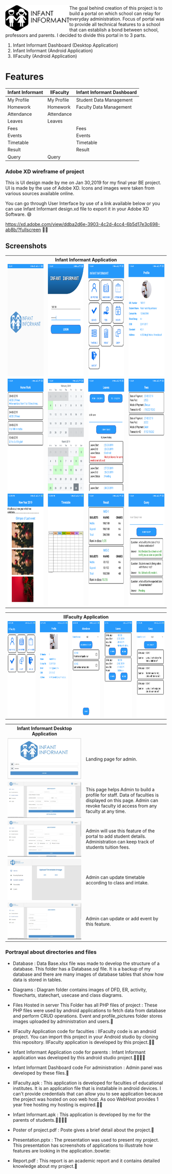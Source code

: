 <img src="https://github.com/HarshPatel270698/Infant-Informant-capstone-project/blob/master/Logo/logo%20black%20with%20text.png" align="left" height="80" width="200">
The goal behind creation of this project is to build a portal on which school can relay for everyday administration. Focus of portal was to provide all technical features to a school that can establish a bond between school, professors and parents. I decided to divide this portal in to 3 parts.


1. Infant Informant Dashboard (Desktop Application) 
2. Infant Informant (Android Application)
3. IIFaculty (Android Application)

# Features
Infant Informant | IIFaculty | Infant Informant Dashboard
---------------- | --------- |----------------------------
My Profile | My Profile | Student Data Management
Homework | Homework | Faculty Data Management
Attendance | Attendance|
Leaves | Leaves|
Fees | | Fees
Events | | Events
Timetable | | Timetable
Result | | Result
Query | Query|

### Adobe XD wireframe of project
This is UI design made by me on Jan 30,2019 for my final year BE project. UI is made by the use of Adobe XD. Icons and images were taken from various sources available online.

You can go through User Interface by use of a link available below or you can use      Infant Informant design.xd file to export it in your Adobe XD Software. :smile:

https://xd.adobe.com/view/ddba2d6e-3903-4c2d-4cc4-6b5d17e3c698-ab8b/?fullscreen
 :tada::confetti_ball:

## Screenshots
<table style="width:100%">
 <tr>
  <th colspan="4"> Infant Informant Application </th>  
 </tr>
  <tr>
    <td><img src="https://github.com/HarshPatel270698/Infant-Informant-capstone-project/blob/master/Screenshots/Screenshot_2019-04-12-01-53-07-042_com.example.harsh.infantinformant.png" align="centre" height="350" width="190"></td>
    <td><img src="https://github.com/HarshPatel270698/Infant-Informant-capstone-project/blob/master/Screenshots/login.png" align="centre" height="350" width="190"></td> 
    <td><img src="https://github.com/HarshPatel270698/Infant-Informant-capstone-project/blob/master/Screenshots/home.png" align="centre" height="350" width="190"></td>
   <td><img src="https://github.com/HarshPatel270698/Infant-Informant-capstone-project/blob/master/Screenshots/profile.png" align="centre" height="350" width="190"></td>
  </tr>
  <tr>
  <td><img src="https://github.com/HarshPatel270698/Infant-Informant-capstone-project/blob/master/Screenshots/homework.png" align="centre" height="350" width="190"></td> 
    <td><img src="https://github.com/HarshPatel270698/Infant-Informant-capstone-project/blob/master/Screenshots/Attendance.png" align="centre" height="350" width="190"></td> 
    <td><img src="https://github.com/HarshPatel270698/Infant-Informant-capstone-project/blob/master/Screenshots/leave.png" align="centre" height="350" width="190"></td>
   <td><img src="https://github.com/HarshPatel270698/Infant-Informant-capstone-project/blob/master/Screenshots/fees.png" align="centre" height="350" width="190"></td>
  </tr>
  <tr>
  <td><img src="https://github.com/HarshPatel270698/Infant-Informant-capstone-project/blob/master/Screenshots/event.png" align="centre" height="350" width="190"></td> 
    <td><img src="https://github.com/HarshPatel270698/Infant-Informant-capstone-project/blob/master/Screenshots/TT.png" align="centre" height="350" width="190"></td> 
    <td><img src="https://github.com/HarshPatel270698/Infant-Informant-capstone-project/blob/master/Screenshots/result.png" align="centre" height="350" width="190"></td>
   <td><img src="https://github.com/HarshPatel270698/Infant-Informant-capstone-project/blob/master/Screenshots/query.png" align="centre" height="350" width="190"></td>
  </tr>
</table>

<table style="width:100%">
 <tr>
  <th colspan="5"> IIFaculty Application </th>  
 </tr>
  <tr>
  <td><img src="https://github.com/HarshPatel270698/Infant-Informant-capstone-project/blob/master/Screenshots/Fcaulty%20home.png" align="centre" height="300" width="150"></td> 
    <td><img src="https://github.com/HarshPatel270698/Infant-Informant-capstone-project/blob/master/Screenshots/Fcaulty%20Profile.png" align="centre" height="300" width="150"></td> 
    <td><img src="https://github.com/HarshPatel270698/Infant-Informant-capstone-project/blob/master/Screenshots/Faculty%20Attendance.png" align="centre" height="300" width="150"></td>
   <td><img src="https://github.com/HarshPatel270698/Infant-Informant-capstone-project/blob/master/Screenshots/Faculty%20%20Leave.png" align="centre" height="300" width="150"></td>
   <td><img src="https://github.com/HarshPatel270698/Infant-Informant-capstone-project/blob/master/Screenshots/Faculty%20Query.png" align="centre" height="300" width="150"></td>
  </tr>
</table>

<table style="width:100%">
 <tr>
  <th colspan="2"> Infant Informant Desktop Application </th>  
 </tr>
  <tr>
  <td colspan="2"><img src="https://github.com/HarshPatel270698/Infant-Informant-capstone-project/blob/master/Screenshots/Capture.JPG" align="centre" height="100%" width="100%"></td>
   <td>Landing page for admin.</td>
  </tr>
  <tr>
    <td colspan="2"><img src="https://github.com/HarshPatel270698/Infant-Informant-capstone-project/blob/master/Screenshots/Faculty.JPG" align="centre" height="100%" width="100%"></td>
   <td>This page helps Admin to build a profile for staff. Data of faculties is displayed on this page. Admin can revoke faculty id access from any faculty at any time.</td>
 </tr>
 <tr>
   <td colspan="2"><img src="https://github.com/HarshPatel270698/Infant-Informant-capstone-project/blob/master/Screenshots/Student.JPG" align="centre" height="100%" width="100%"></td>
  <td>Admin will use this feature of the portal to add student details. Administration can keep track of students tuition fees.</td>
 </tr>
  <tr>
  <td colspan="2"><img src="https://github.com/HarshPatel270698/Infant-Informant-capstone-project/blob/master/Screenshots/timetable.JPG" align="centre" height="100%" width="100%"></td>
  <td>Admin can update timetable according to class and intake.</td>
  </tr>
  <tr>
  <td colspan="2"><img src="https://github.com/HarshPatel270698/Infant-Informant-capstone-project/blob/master/Screenshots/Event.JPG" align="centre" height="100%" width="100%"></td>
  <td>Admin can update or add event by this feature.</td>
  </tr>
</table>

### Portrayal about directories and files

* Database :
Data Base.xlsx file was made to develop the structure of a database. This folder has a Database.sql file. It is a backup of my database and there are many images of database tables that show how data is stored in tables.

* Diagrams :
Diagram folder contains images of DFD, ER, activity, flowcharts, statechart, usecase and class diagrams.

* Files Hosted in server
This Folder has all PHP files of project : These PHP files were used by android applications to fetch data from database and perform CRUD operations. Event and profile_pictures folder stores images uploaded by administration and users.:ghost:

* IIFaculty Application code for faculties :
IIFaculty code is an android project. You can import this project in your Android studio by cloning this repository. IIFaculty application is developed by this project.:man_teacher:

* Infant Informant Application code for parents :
Infant Informant application was developed by this android studio project.:family_man_woman_girl_boy:

* Infant Informant Dashboard code For administration :
Admin panel was developed by these files.:school:

* IIFaculty.apk :
This application is developed for faculties of educational institutes. It is an application file that is installable in android devices. I can't provide credentials that can allow you to see application because the project was hosted on ooo web host. As ooo WebHost provides 1 year free hosting my hosting is expired.:man_teacher:

* Infant Informant.apk :
This application is developed by me for the parents of students.:family_man_woman_girl_boy:

* Poster of project.pdf :
Poste gives a brief detail about the project.:art:

* Presentation.pptx :
The presentation was used to present my project. This presentation has screenshots of applications to illustrate how features are looking in the application.:bowtie:

* Report.pdf :
This report is an academic report and it contains detailed knowledge about my project.:blue_book:
